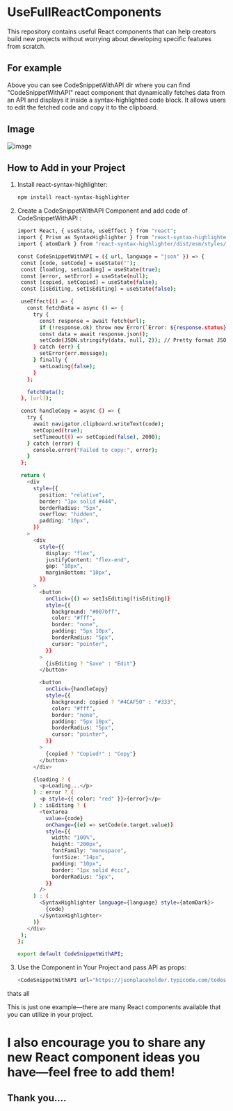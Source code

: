 # UseFullReactComponents
This repository contains useful React components that can help creators build new projects without worrying about developing specific features from scratch.

## For example 

Above you can see CodeSnippetWithAPI dir where you can find "CodeSnippetWithAPI" react component that dynamically fetches data from an API and displays it inside a syntax-highlighted code block. It allows users to edit the fetched code and copy it to the clipboard. 

## Image
![image](https://github.com/user-attachments/assets/9fff3a6f-bd8b-4c38-b8d2-0b8f981b4ab5)

## How to Add in your Project 

1. Install react-syntax-highlighter:
   ```sh
   npm install react-syntax-highlighter
2. Create a CodeSnippetWithAPI Component and add code of CodeSnippetWithAPI :
    ```sh
   import React, { useState, useEffect } from "react";
   import { Prism as SyntaxHighlighter } from "react-syntax-highlighter";
   import { atomDark } from "react-syntax-highlighter/dist/esm/styles/prism";
   
   const CodeSnippetWithAPI = ({ url, language = "json" }) => {
     const [code, setCode] = useState("");
     const [loading, setLoading] = useState(true);
     const [error, setError] = useState(null);
     const [copied, setCopied] = useState(false);
     const [isEditing, setIsEditing] = useState(false);
   
     useEffect(() => {
       const fetchData = async () => {
         try {
           const response = await fetch(url);
           if (!response.ok) throw new Error(`Error: ${response.status}`);   
           const data = await response.json();
           setCode(JSON.stringify(data, null, 2)); // Pretty format JSON
         } catch (err) {
           setError(err.message);
         } finally {
           setLoading(false);
         }
       };
   
       fetchData();
     }, [url]);
   
     const handleCopy = async () => {
       try {
         await navigator.clipboard.writeText(code);
         setCopied(true);
         setTimeout(() => setCopied(false), 2000);
       } catch (error) {
         console.error("Failed to copy:", error);
       }
     };
   
     return (
       <div
         style={{
           position: "relative",
           border: "1px solid #444",
           borderRadius: "5px",
           overflow: "hidden",
           padding: "10px",
         }}
       >
         <div
           style={{
             display: "flex",
             justifyContent: "flex-end",
             gap: "10px",
             marginBottom: "10px",
           }}
         >
           <button
             onClick={() => setIsEditing(!isEditing)}
             style={{
               background: "#007bff",
               color: "#fff",
               border: "none",
               padding: "5px 10px",
               borderRadius: "5px",
               cursor: "pointer",
             }}
           >
             {isEditing ? "Save" : "Edit"}
           </button>
   
           <button
             onClick={handleCopy}
             style={{
               background: copied ? "#4CAF50" : "#333",
               color: "#fff",
               border: "none",
               padding: "5px 10px",
               borderRadius: "5px",
               cursor: "pointer",
             }}
           >   
             {copied ? "Copied!" : "Copy"}
           </button>
         </div>
   
         {loading ? (
           <p>Loading...</p>
         ) : error ? (
           <p style={{ color: "red" }}>{error}</p>
         ) : isEditing ? (
           <textarea
             value={code}
             onChange={(e) => setCode(e.target.value)}
             style={{
               width: "100%",
               height: "200px",
               fontFamily: "monospace",
               fontSize: "14px",
               padding: "10px",
               border: "1px solid #ccc",
               borderRadius: "5px",
             }}
           />
         ) : (
           <SyntaxHighlighter language={language} style={atomDark}>
             {code}
           </SyntaxHighlighter>
         )}
       </div>
     );
   };
   
   export default CodeSnippetWithAPI;
   
3. Use the Component in Your Project and pass API as props:
   ```sh
   <CodeSnippetWithAPI url="https://jsonplaceholder.typicode.com/todos/1" />
thats all

This is just one example—there are many React components available that you can utilize in your project.

# I also encourage you to share any new React component ideas you have—feel free to add them!
 
## Thank you....

